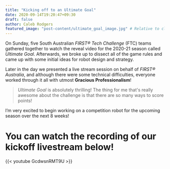 ```yaml
---
title: "Kicking off to an Ultimate Goal"
date: 2020-09-14T19:20:47+09:30
draft: false
author: Caleb Rodgers
featured_image: "post-content/ultimate_goal_image.jpg" # Relative to cloudinary. i.e. post-content/image.jpg
---
```


On Sunday, five South Australian *FIRST&reg; Tech Challenge* (FTC) teams gathered together to watch the reveal video for the 2020-21 season called *Ultimate Goal*. Afterwards, we broke up to dissect all of the game rules and came up with some initial ideas for robot design and strategy.

Later in the day we presented a live stream session on behalf of *FIRST&reg; Australia*, and although there were some technical difficulties, everyone worked through it all with utmost **Gracious Professionalism**!

> *Ultimate Goal* is absolutely thrilling! The thing for me that's really awesome about the challenge is that there are so many ways to score points!

I’m very excited to begin working on a competition robot for the upcoming season over the next 8 weeks!

# You can watch the recording of our kickoff livestream below!

{{< youtube GcdwsnRMT9U >}}
